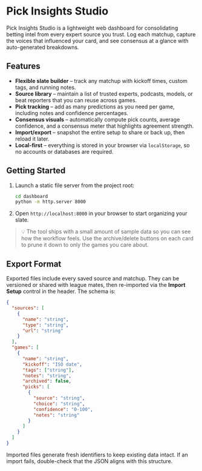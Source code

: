 # Pick Insights Studio

Pick Insights Studio is a lightweight web dashboard for consolidating betting
intel from every expert source you trust. Log each matchup, capture the voices
that influenced your card, and see consensus at a glance with auto-generated
breakdowns.

## Features

- **Flexible slate builder** – track any matchup with kickoff times, custom tags,
  and running notes.
- **Source library** – maintain a list of trusted experts, podcasts, models, or
  beat reporters that you can reuse across games.
- **Pick tracking** – add as many predictions as you need per game, including
  notes and confidence percentages.
- **Consensus visuals** – automatically compute pick counts, average confidence,
  and a consensus meter that highlights agreement strength.
- **Import/export** – snapshot the entire setup to share or back up, then reload
  it later.
- **Local-first** – everything is stored in your browser via `localStorage`, so
  no accounts or databases are required.

## Getting Started

1. Launch a static file server from the project root:

   ```bash
   cd dashboard
   python -m http.server 8000
   ```

2. Open `http://localhost:8000` in your browser to start organizing your slate.

> 💡 The tool ships with a small amount of sample data so you can see how the
> workflow feels. Use the archive/delete buttons on each card to prune it down
> to only the games you care about.

## Export Format

Exported files include every saved source and matchup. They can be versioned or
shared with league mates, then re-imported via the **Import Setup** control in
the header. The schema is:

```json
{
  "sources": [
    {
      "name": "string",
      "type": "string",
      "url": "string"
    }
  ],
  "games": [
    {
      "name": "string",
      "kickoff": "ISO date",
      "tags": ["string"],
      "notes": "string",
      "archived": false,
      "picks": [
        {
          "source": "string",
          "choice": "string",
          "confidence": "0-100",
          "notes": "string"
        }
      ]
    }
  ]
}
```

Imported files generate fresh identifiers to keep existing data intact. If an
import fails, double-check that the JSON aligns with this structure.
